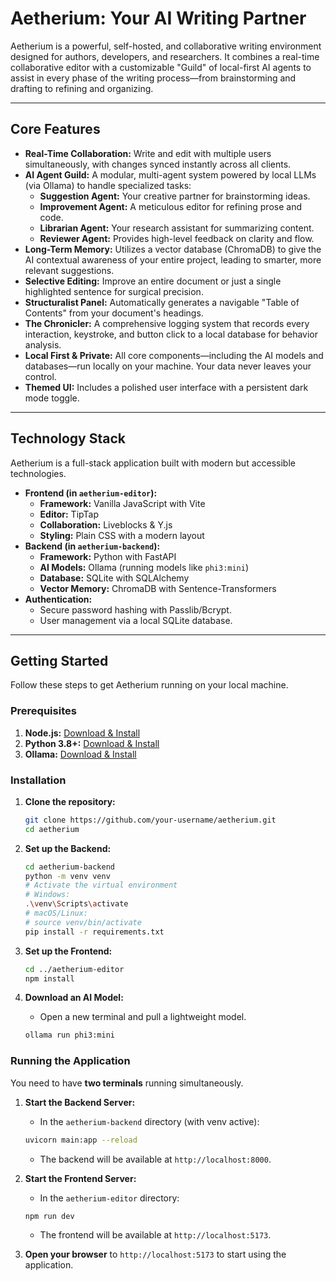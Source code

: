 # Aetherium: Your AI Writing Partner

Aetherium is a powerful, self-hosted, and collaborative writing environment designed for authors, developers, and researchers. It combines a real-time collaborative editor with a customizable "Guild" of local-first AI agents to assist in every phase of the writing process—from brainstorming and drafting to refining and organizing.

---

##  Core Features

*   **Real-Time Collaboration:** Write and edit with multiple users simultaneously, with changes synced instantly across all clients.
*   **AI Agent Guild:** A modular, multi-agent system powered by local LLMs (via Ollama) to handle specialized tasks:
    *   **Suggestion Agent:** Your creative partner for brainstorming ideas.
    *   **Improvement Agent:** A meticulous editor for refining prose and code.
    *   **Librarian Agent:** Your research assistant for summarizing content.
    *   **Reviewer Agent:** Provides high-level feedback on clarity and flow.
*   **Long-Term Memory:** Utilizes a vector database (ChromaDB) to give the AI contextual awareness of your entire project, leading to smarter, more relevant suggestions.
*   **Selective Editing:** Improve an entire document or just a single highlighted sentence for surgical precision.
*   **Structuralist Panel:** Automatically generates a navigable "Table of Contents" from your document's headings.
*   **The Chronicler:** A comprehensive logging system that records every interaction, keystroke, and button click to a local database for behavior analysis.
*   **Local First & Private:** All core components—including the AI models and databases—run locally on your machine. Your data never leaves your control.
*   **Themed UI:** Includes a polished user interface with a persistent dark mode toggle.

---

## Technology Stack

Aetherium is a full-stack application built with modern but accessible technologies.

*   **Frontend (in `aetherium-editor`):**
    *   **Framework:** Vanilla JavaScript with Vite
    *   **Editor:** TipTap
    *   **Collaboration:** Liveblocks & Y.js
    *   **Styling:** Plain CSS with a modern layout
*   **Backend (in `aetherium-backend`):**
    *   **Framework:** Python with FastAPI
    *   **AI Models:** Ollama (running models like `phi3:mini`)
    *   **Database:** SQLite with SQLAlchemy
    *   **Vector Memory:** ChromaDB with Sentence-Transformers
*   **Authentication:**
    *   Secure password hashing with Passlib/Bcrypt.
    *   User management via a local SQLite database.

---

## Getting Started

Follow these steps to get Aetherium running on your local machine.

### Prerequisites

1.  **Node.js:** [Download & Install](https://nodejs.org/en/)
2.  **Python 3.8+:** [Download & Install](https://www.python.org/downloads/)
3.  **Ollama:** [Download & Install](https://ollama.com/)

### Installation

1.  **Clone the repository:**
    ```bash
    git clone https://github.com/your-username/aetherium.git
    cd aetherium
    ```

2.  **Set up the Backend:**
    ```bash
    cd aetherium-backend
    python -m venv venv
    # Activate the virtual environment
    # Windows:
    .\venv\Scripts\activate
    # macOS/Linux:
    # source venv/bin/activate
    pip install -r requirements.txt
    ```

3.  **Set up the Frontend:**
    ```bash
    cd ../aetherium-editor
    npm install
    ```

4.  **Download an AI Model:**
    *   Open a new terminal and pull a lightweight model.
    ```bash
    ollama run phi3:mini
    ```

### Running the Application

You need to have **two terminals** running simultaneously.

1.  **Start the Backend Server:**
    *   In the `aetherium-backend` directory (with venv active):
    ```bash
    uvicorn main:app --reload
    ```
    *   The backend will be available at `http://localhost:8000`.

2.  **Start the Frontend Server:**
    *   In the `aetherium-editor` directory:
    ```bash
    npm run dev
    ```
    *   The frontend will be available at `http://localhost:5173`.

3.  **Open your browser** to `http://localhost:5173` to start using the application.

